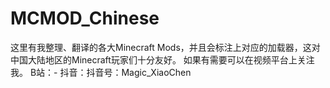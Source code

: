 # MCMOD_Chinese
这里有我整理、翻译的各大Minecraft Mods，并且会标注上对应的加载器，这对中国大陆地区的Minecraft玩家们十分友好。
如果有需要可以在视频平台上关注我。
B站：-
抖音：抖音号：Magic_XiaoChen
